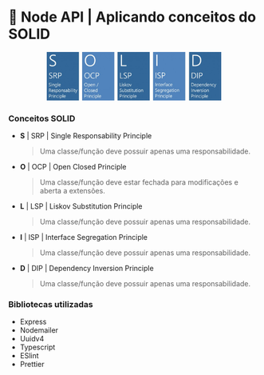 # 🚀 Node API | Aplicando conceitos do SOLID

<p align="center">
<img src="https://github.com/ericoalmeida/solid-api/blob/master/Images/solid.png?raw=true" width="350" alt="solid" />
</p>

### Conceitos SOLID

- **S** | SRP | Single Responsability Principle

  > Uma classe/função deve possuir apenas uma responsabilidade.

- **O** | OCP | Open Closed Principle

  > Uma classe/função deve estar fechada para modificações e aberta a extensões.

- **L** | LSP | Liskov Substitution Principle

  > Uma classe/função deve possuir apenas uma responsabilidade.

- **I** | ISP | Interface Segregation Principle

  > Uma classe/função deve possuir apenas uma responsabilidade.

- **D** | DIP | Dependency Inversion Principle

  > Uma classe/função deve possuir apenas uma responsabilidade.

### Bibliotecas utilizadas

- Express
- Nodemailer
- Uuidv4
- Typescript
- ESlint
- Prettier
